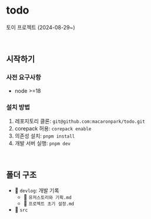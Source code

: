 # todo

토이 프로젝트 (2024-08-29~)

<br />

## 시작하기

### 사전 요구사항

- node >=18

### 설치 방법

1. 레포지토리 클론: `git@github.com:macaronpark/todo.git`
2. corepack 허용: `corepack enable`
3. 의존성 설치: `pnpm install`
4. 개발 서버 실행: `pnpm dev`

<br />

## 폴더 구조

- 📂 `devlog`: 개발 기록
  - 📄 `유저스토리와 기획.md`
  - 📄 `프로젝트 초기 설정.md`
- 📂 `src`
